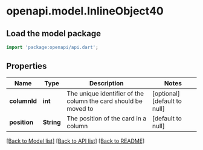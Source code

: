 # openapi.model.InlineObject40

## Load the model package
```dart
import 'package:openapi/api.dart';
```

## Properties
Name | Type | Description | Notes
------------ | ------------- | ------------- | -------------
**columnId** | **int** | The unique identifier of the column the card should be moved to | [optional] [default to null]
**position** | **String** | The position of the card in a column | [default to null]

[[Back to Model list]](../README.md#documentation-for-models) [[Back to API list]](../README.md#documentation-for-api-endpoints) [[Back to README]](../README.md)



